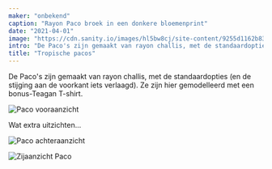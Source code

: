 ```yaml
---
maker: "onbekend"
caption: "Rayon Paco broek in een donkere bloemenprint"
date: "2021-04-01"
image: "https://cdn.sanity.io/images/hl5bw8cj/site-content/9255d1162b83bc4691a6029126944d2e714d33e1-1539x1800.jpg"
intro: "De Paco's zijn gemaakt van rayon challis, met de standaardopties (en de stijging aan de voorkant iets verlaagd). Ze zijn hier gemodelleerd met een bonus-Teagan T-shirt."
title: "Tropische pacos"
---
```


De Paco's zijn gemaakt van rayon challis, met de standaardopties (en de stijging aan de voorkant iets verlaagd). Ze zijn hier gemodelleerd met een bonus-Teagan T-shirt.

![Paco vooraanzicht](https://posts.freesewing.org/uploads/paco_by_karen_showcase2_85c38807f6.jpeg "Paco vooraanzicht")

Wat extra uitzichten...

![Paco achteraanzicht](https://posts.freesewing.org/uploads/paco_by_karen_showcase3_ae80f66814.jpeg)

![Zijaanzicht Paco](https://posts.freesewing.org/uploads/paco_by_karen_showcase4_3a7cb22fff.jpeg)

